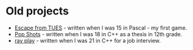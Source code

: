 Old projects
=======

- [Escape from TUES](escape_from_tues) - written when I was 15 in Pascal - my first game.
- [Pop Shots](pop_shots) - written when I was 18 in C++ as a thesis in 12th grade.
- [ray play](ray_play) - written when I was 21 in C++ for a job interview.

